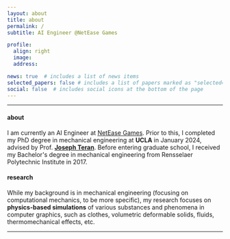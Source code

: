 ```yaml
---
layout: about
title: about
permalink: /
subtitle: AI Engineer @NetEase Games

profile:
  align: right
  image: 
  address:

news: true  # includes a list of news items
selected_papers: false # includes a list of papers marked as "selected={true}"
social: false  # includes social icons at the bottom of the page
---
```

---
#### about

I am currently an AI Engineer at [NetEase Games](https://www.neteasegames.com/). Prior to this, I completed my PhD degree in mechanical engineering at **UCLA** in January 2024, advised by Prof. **[Joseph Teran](https://math.ucdavis.edu/~jteran/)**. Before entering graduate school, I received my Bachelor's degree in mechanical engineering from Rensselaer Polytechnic Institute in 2017.

#### research

While my background is in mechanical engineering (focusing on computational mechanics, to be more specific), my research focuses on **physics-based simulations** of various substances and phenomena in computer graphics, such as clothes, volumetric deformable solids, fluids, thermomechanical effects, etc.

---